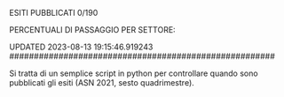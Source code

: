 ESITI PUBBLICATI 0/190 

PERCENTUALI DI PASSAGGIO PER SETTORE:

UPDATED 2023-08-13 19:15:46.919243
###################################################### 

Si tratta di un semplice script in python per controllare quando sono pubblicati gli esiti (ASN 2021, sesto quadrimestre).

